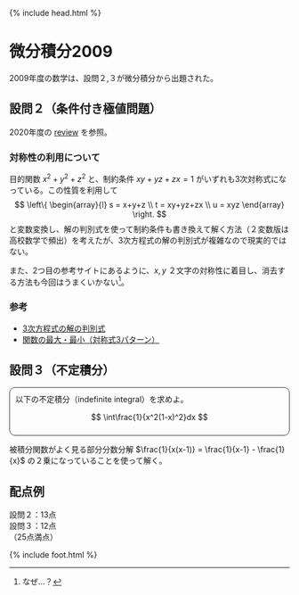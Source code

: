 {% include head.html %}

# 微分積分2009
2009年度の数学は、設問２,３が微分積分から出題された。

## 設問２（条件付き極値問題）
2020年度の [review](review2020.md) を参照。

### 対称性の利用について
目的関数 $x^2+y^2+z^2$ と、制約条件 $xy+yz+zx=1$ がいずれも3次対称式になっている。この性質を利用して
$$
\left\{
\begin{array}{l}
s = x+y+z \\
t = xy+yz+zx \\
u = xyz
\end{array}
\right.
$$
と変数変換し、解の判別式を使って制約条件も書き換えて解く方法（２変数版は高校数学で頻出）を考えたが、3次方程式の解の判別式が複雑なので現実的ではない。

また、2つ目の参考サイトにあるように、$x,y$ ２文字の対称性に着目し、消去する方法も今回はうまくいかない[^1]。

[^1]:なぜ…？

### 参考
- [3次方程式の解の判別式](https://manabitimes.jp/math/1063)
- [関数の最大・最小（対称式3パターン）](https://examist.jp/mathematics/tahensu-maxmin/taisyousiki/)

## 設問３（不定積分）
<div style="padding: 10px; margin-bottom: 10px; border: 1px solid #333333; border-radius: 10px;">
以下の不定積分（indefinite integral）を求めよ。

$$
\int\frac{1}{x^2(1-x)^2}dx
$$

</div>

被積分関数がよく見る部分分数分解 $\frac{1}{x(x-1)} = \frac{1}{x-1} - \frac{1}{x}$ の２乗になっていることを使って解く。

## 配点例
設問２：13点  
設問３：12点  
（25点満点）

{% include foot.html %}